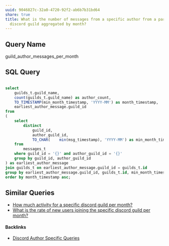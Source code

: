 ```yaml
---
uuid: 9046827c-32a0-4720-92f2-ab6b7b31bd64
share: true
title: What is the number of messages from a specific author from a particular
  discord guild aggregated by month?
---
```

## Query Name

guild_author_messages_per_month
## SQL Query

``` SQL

select
	guilds_t.guild_name,
	count(guilds_t.guild_name) as author_count,
	TO_TIMESTAMP(min_month_timestamp, 'YYYY-MM') as month_timestamp,
	earliest_author_message.guild_id
from
(
	select
		distinct 
			guild_id,
			author_guild_id,
			TO_CHAR(    min(msg_timestamp), 'YYYY-MM') as min_month_timestamp
	from
		messages_t
	where guild_id = '{}' and author_guild_id = '{}'
	group by guild_id, author_guild_id
) as earliest_author_message
join guilds_t on earliest_author_message.guild_id = guilds_t.id
group by earliest_author_message.guild_id, guilds_t.id, min_month_timestamp
order by month_timestamp asc;


```
## Similar Queries

* [How much activity for a specific discord guild per month?](../efcd6f7d-b36e-4032-b89b-0fe9fd5a0da9)
* [What is the rate of new users joining the specific discord guild per month?](../53d082f2-cdd8-443f-ab0e-527915f88f45)

#### Backlinks

* [Discord Author Specific Queries](/f6c57d06-6240-41fc-9174-7a6b18362030)